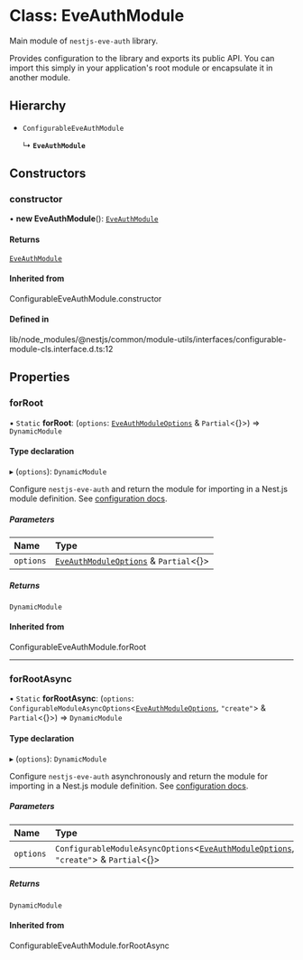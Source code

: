 # Class: EveAuthModule

Main module of `nestjs-eve-auth` library.

Provides configuration to the library and exports its public API. You can
import this simply in your application's root module or encapsulate it in
another module.

## Hierarchy

- `ConfigurableEveAuthModule`

  ↳ **`EveAuthModule`**

## Constructors

### constructor

• **new EveAuthModule**(): [`EveAuthModule`](EveAuthModule.md)

#### Returns

[`EveAuthModule`](EveAuthModule.md)

#### Inherited from

ConfigurableEveAuthModule.constructor

#### Defined in

lib/node_modules/@nestjs/common/module-utils/interfaces/configurable-module-cls.interface.d.ts:12

## Properties

### forRoot

▪ `Static` **forRoot**: (`options`: [`EveAuthModuleOptions`](../interfaces/EveAuthModuleOptions.md) & `Partial`\<{}\>) => `DynamicModule`

#### Type declaration

▸ (`options`): `DynamicModule`

Configure `nestjs-eve-auth` and return the module for
  importing in a Nest.js module definition. See [configuration
  docs](https://joonashak.github.io/nestjs-eve-auth/usage/configuration.html).

##### Parameters

| Name | Type |
| :------ | :------ |
| `options` | [`EveAuthModuleOptions`](../interfaces/EveAuthModuleOptions.md) & `Partial`\<{}\> |

##### Returns

`DynamicModule`

#### Inherited from

ConfigurableEveAuthModule.forRoot

___

### forRootAsync

▪ `Static` **forRootAsync**: (`options`: `ConfigurableModuleAsyncOptions`\<[`EveAuthModuleOptions`](../interfaces/EveAuthModuleOptions.md), ``"create"``\> & `Partial`\<{}\>) => `DynamicModule`

#### Type declaration

▸ (`options`): `DynamicModule`

Configure `nestjs-eve-auth` asynchronously and return
  the module for importing in a Nest.js module definition. See [configuration
  docs](https://joonashak.github.io/nestjs-eve-auth/usage/configuration.html).

##### Parameters

| Name | Type |
| :------ | :------ |
| `options` | `ConfigurableModuleAsyncOptions`\<[`EveAuthModuleOptions`](../interfaces/EveAuthModuleOptions.md), ``"create"``\> & `Partial`\<{}\> |

##### Returns

`DynamicModule`

#### Inherited from

ConfigurableEveAuthModule.forRootAsync
